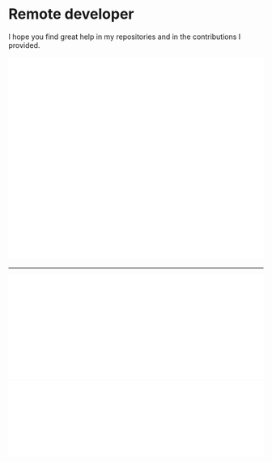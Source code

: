 # Remote developer 

I hope you find great help in my repositories and in the contributions I provided.

![Metrics](/github-metrics.svg)

---
![Metrics](/metrics.plugin.activity.svg)
[![Metrics](/metrics.plugin.lines.svg)](#)
